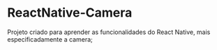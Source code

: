 # ReactNative-Camera

Projeto criado para aprender as funcionalidades do React Native, mais especificadamente a camera;
